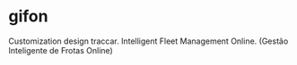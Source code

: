 # gifon
Customization design traccar. Intelligent Fleet Management Online. (Gestão Inteligente de Frotas Online)
